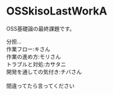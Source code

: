 # OSSkisoLastWorkA
OSS基礎論の最終課題です。

分担…<br>
作業フロー:キさん <br>
作業の進め方:モリさん <br>
トラブルと対処:カサタニ <br>
開発を通しての気付き:チバさん <br>
<br>
間違ってたら言ってください
